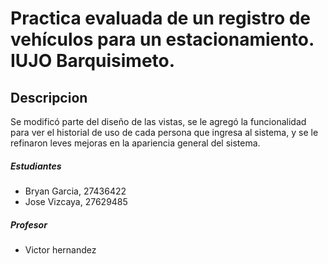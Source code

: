 <h1>Practica evaluada de un registro de vehículos para un estacionamiento.
IUJO Barquisimeto.</h1>

<h2>Descripcion</h2>
Se modificó parte del diseño de las vistas, se le agregó la funcionalidad para ver el historial de uso de cada persona que ingresa al sistema, y se le refinaron leves mejoras en la apariencia general del sistema.

<h5>Estudiantes</h5>
<ul>
  <li>Bryan Garcia, 27436422</li>
  <li>Jose Vizcaya, 27629485</li>
</ul>


<h5>Profesor</h5>
<ul>
  <li>Victor hernandez</li>
</ul>



